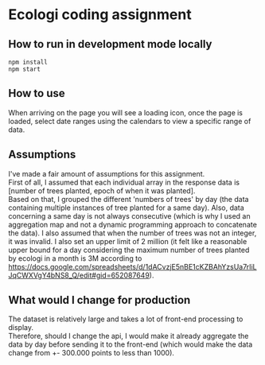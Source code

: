 # Ecologi coding assignment

## How to run in development mode locally

```
npm install
npm start
```

## How to use

When arriving on the page you will see a loading icon, once the page is loaded, select date ranges using the calendars to view a specific range of data.

## Assumptions

I've made a fair amount of assumptions for this assignment.  
First of all, I assumed that each individual array in the response data is [number of trees planted, epoch of when it was planted].  
Based on that, I grouped the different 'numbers of trees' by day (the data containing multiple instances of tree planted for a same day). Also, data concerning a same day is not always consecutive (which is why I used an aggregation map and not a dynamic programming approach to concatenate the data).
I also assumed that when the number of trees was not an integer, it was invalid. I also set an upper limit of 2 million (it felt like a reasonable upper bound for a day considering the maximum number of trees planted by ecologi in a month is 3M according to https://docs.google.com/spreadsheets/d/1dACvzjE5nBE1cKZBAhYzsUa7rIiLJqCWXVgY4bNS8_Q/edit#gid=652087649).

## What would I change for production

The dataset is relatively large and takes a lot of front-end processing to display.  
Therefore, should I change the api, I would make it already aggregate the data by day before sending it to the front-end (which would make the data change from +- 300.000 points to less than 1000).
